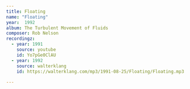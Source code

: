 ```yaml
---
title: Floating
name: "Floating"
year:  1992
album: The Turbulent Movement of Fluids
composer: Rob Nelson
recordingz:
  - year: 1991
    source: youtube
    id: Yo7pGe0ClAU
  - year: 1992
    source: walterklang
    id: https://walterklang.com/mp3/1991-08-25/Floating/Floating.mp3
 
---
```



